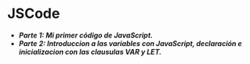 # JSCode
- **_Parte 1: Mi primer código de JavaScript._**
- **_Parte 2: Introduccion a las variables con JavaScript, declaración e inicializacion con las clausulas VAR y LET._**
